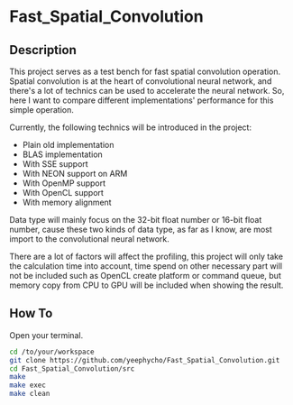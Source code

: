 # Fast_Spatial_Convolution

## Description
This project serves as a test bench for fast spatial convolution operation. Spatial convolution is at the heart of convolutional neural network, and there's a lot of technics can be used to accelerate the neural network.
So, here I want to compare different implementations' performance for this simple operation.

Currently, the following technics will be introduced in the project:

- Plain old implementation
- BLAS implementation
- With SSE support
- With NEON support on ARM
- With OpenMP support
- With OpenCL support
- With memory alignment


Data type will mainly focus on the 32-bit float number or 16-bit float number, cause these two kinds of data type, as far as I know, are most import to the convolutional neural network.

There are a lot of factors will affect the profiling, this project will only take the calculation time into account, time spend on other necessary part will not be included such as OpenCL create platform or command queue, but memory copy from CPU to GPU will be included when showing the result.

## How To
Open your terminal.
``` bash
cd /to/your/workspace
git clone https://github.com/yeephycho/Fast_Spatial_Convolution.git
cd Fast_Spatial_Convolution/src
make
make exec
make clean
```

